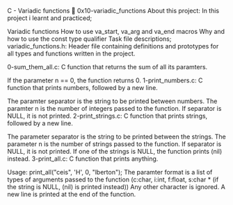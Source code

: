 C - Variadic functions 📃 0x10-variadic_functions
About this project:
In this project i learnt and practiced;

Variadic functions
How to use va_start, va_arg and va_end macros
Why and how to use the const type qualifier
Task file descriptions;
variadic_functions.h: Header file containing definitions and prototypes for all types and functions written in the project.

0-sum_them_all.c: C function that returns the sum of all its paramters.

If the parameter n == 0, the function returns 0.
1-print_numbers.c: C function that prints numbers, followed by a new line.

The paramter separator is the string to be printed between numbers.
The paramter n is the number of integers passed to the function.
If separator is NULL, it is not printed.
2-print_strings.c: C function that prints strings, followed by a new line.

The parameter separator is the string to be printed between the strings.
The parameter n is the number of strings passed to the function.
If separator is NULL, it is not printed.
If one of the strings is NULL, the function prints (nil) instead.
3-print_all.c: C function that prints anything.

Usage: print_all("ceis", 'H', 0, "lberton");
The paramter format is a list of types of arguments passed to the function (c:char, i:int, f:float, s:char * (if the string is NULL, (nil) is printed instead))
Any other character is ignored.
A new line is printed at the end of the function.
